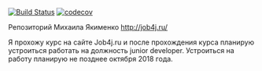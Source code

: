 [![Build Status](https://travis-ci.org/Michael9122/myakimenko.svg?branch=master)](https://travis-ci.org/Michael9122/myakimenko)
[![codecov](https://codecov.io/gh/Michael9122/myakimenko/branch/master/graph/badge.svg)](https://codecov.io/gh/Michael9122/myakimenko)

Репозиторий Михаила Якименко http://job4j.ru/

Я прохожу курс на сайте Job4j.ru и после прохождения курса планирую устроиться работать на должность junior developer. Устроиться на работу планирую не позднее октября 2018 года.